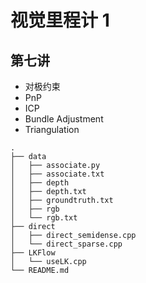 # 视觉里程计 1

## 第七讲

* 对极约束
* PnP
* ICP
* Bundle Adjustment
* Triangulation

```plaintext
.
├── data
│   ├── associate.py
│   ├── associate.txt
│   ├── depth
│   ├── depth.txt
│   ├── groundtruth.txt
│   ├── rgb
│   └── rgb.txt
├── direct
│   ├── direct_semidense.cpp
│   └── direct_sparse.cpp
├── LKFlow
│   └── useLK.cpp
└── README.md
```
